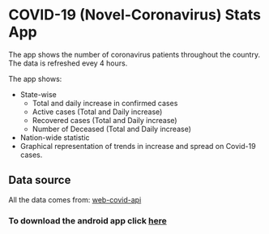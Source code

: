 # COVID-19 (Novel-Coronavirus) Stats App
The app shows the number of coronavirus patients throughout the country. The data is refreshed evey 4 hours.

The app shows:
* State-wise
  * Total and daily increase in confirmed cases 
  * Active cases (Total and Daily increase)
  * Recovered cases (Total and Daily increase)
  * Number of Deceased (Total and Daily increase)
* Nation-wide statistic
* Graphical representation of trends in increase and spread on Covid-19 cases.


## Data source

All the data comes from: [web-covid-api](https://covidstat.info/graphql)

### To download the android app click [here](https://github.com/Abhishek1103/covid-19-stat-app/releases/latest/download/app-release.apk)
